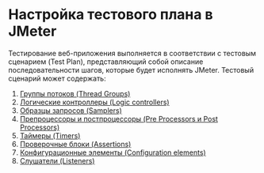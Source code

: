# Настройка тестового плана в JMeter

Тестирование веб-приложения выполняется в соответствии с тестовым сценарием (Test Plan), представляющий собой описание
последовательности шагов, которые будет исполнять JMeter. Тестовый сценарий может содержать:

1. [Группы потоков (Thread Groups)](test-objects/thread-group.md)
2. [Логические контроллеры (Logic controllers)](test-objects/logic-controllers.md)
3. [Образцы запросов (Samplers)](test-objects/samplers.md)
4. [Препроцессоры и постпроцессоры (Pre Processors и Post Processors)](test-objects/pre-post-processors.md)
5. [Таймеры (Timers)](test-objects/timers.md)
6. [Проверочные блоки (Assertions)](test-objects/assertions.md)
7. [Конфигурационные элементы (Configuration elements)](test-objects/config-elements.md)
8. [Слушатели (Listeners)](test-objects/listeners.md)
